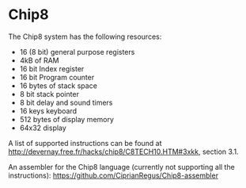 # Chip8

The Chip8 system has the following resources:

- 16 (8 bit) general purpose registers
- 4kB of RAM
- 16 bit Index register
- 16 bit Program counter
- 16 bytes of stack space
- 8 bit stack pointer
- 8 bit delay and sound timers
- 16 keys keyboard
- 512 bytes of display memory
- 64x32 display

A list of supported instructions can be found at http://devernay.free.fr/hacks/chip8/C8TECH10.HTM#3xkk, section 3.1. 


An assembler for the Chip8 language (currently not supporting all the instructions): https://github.com/CiprianRegus/Chip8-assembler
